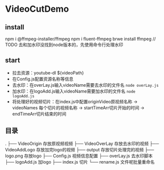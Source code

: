 # VideoCutDemo

## install
npm i @ffmpeg-installer/ffmpeg
npm i fluent-ffmpeg
brwe install ffmpeg // TODO 去和加水印没找到node版本的，先使用命令行处理水印

## start
- 拉去资源：youtube-dl ${videoPath}
- 在Config.js配置资源名称等信息
- 去水印：在overLay.js输入videoName需要去水印的文件名 `node overLay.js`
- 加水印：在logoAdd.js输入videoName需要加水印的文件名 `node logoAdd.js`
- 将处理好的视频切片：在index.js中配置originVideo原视频名称 -> videoNames 每个切片的视频名称 -> startTimeArr切片开始的时间 -> endTimeArr切片结束的时间 

## 目录
.
├── VideoOrigin 存放原视频视频
├── VideoOverLay 存放去水印的视频
├── VideoAddLogo 存放加完logo的视频
├── output 存放切片处理完的视频
├── logo.png 存放logo
├── Config.js 视频信息配置
├── overLay.js 去水印脚本
├── logoAdd.js 加logo
├── index.js 切片
└── rename.js 文件呢批量重命名
